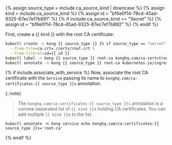 {% assign source_type = include.ca_source_kind | downcase %}
{% assign kind = include.ca_source_kind %}
{% assign id = "bf6e0f14-78cd-45ad-9325-87ec7ef7b891" %}
{% if include.ca_source_kind == "Secret" %}
{% assign id = "bf6e0f14-78cd-45ad-9325-87ec7ef7b892" %}
{% endif %}

First, create a {{ kind }} with the root CA certificate:

```bash
kubectl create -n kong {{ source_type }} {% if source_type == "secret" %}generic {%endif%}root-ca \
  --from-file=ca.crt=./certs/root.crt \
  --from-literal=id={{ id }} 
kubectl label -n kong {{ source_type }} root-ca konghq.com/ca-cert=true 
kubectl annotate -n kong {{ source_type }} root-ca kubernetes.io/ingress.class=kong
```

{% if include.associate_with_service %}
Now, associate the root CA certificate with the `Service` passing its name to `konghq.com/ca-certificates-{{ source_type }}s` annotation.

{:.note}
> The `konghq.com/ca-certificates-{{ source_type }}s` annotation is a comma-separated list of `{{ kind }}`s holding CA certificates.
> You can add multiple `{{ kind }}`s to the list.

```shell
kubectl annotate -n kong service echo konghq.com/ca-certificates-{{ source_type }}s='root-ca'
```
{% endif %}